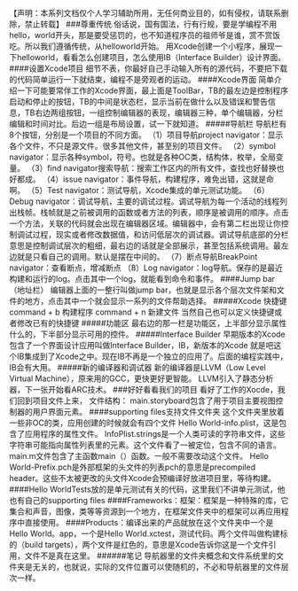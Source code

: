 【声明：本系列文档仅个人学习辅助所用，无任何商业目的，如有侵权，请联系删除，禁止转载】
###尊重传统
俗话说，国有国法，行有行规，要是学编程不用hello，world开头，那是要受惩罚的，也不知道程序员的祖师爷是谁，赏不赏饭吃。所以我们遵循传统，从helloworld开始。
用Xcode创建一个小程序，展现一下helloworld，看看怎么创建项目，怎么使用IB（Interface Builder）设计界面。
####设置Xcode项目
细节不表，你最好自己手动输入所有的源代码，不要把下载的代码简单运行一下就结束，编程不是旁观者的运动。
####Xcode界面
简单介绍一下可能要常伴工作的Xcode界面，最上面是ToolBar，TB的最左边是控制程序启动和停止的按钮，TB的中间是状态栏，显示当前在做什么以及错误和警告信息，TB右边两组按钮，一组控制编辑器的表现，编辑器三种，单个编辑器，分栏编辑和时间对比。后边一组是布局设置，试一下就知道。
#####导航栏
导航栏有8个按钮，分别是一个项目的不同方面。
（1）项目导航project navigator：显示各个文件，不只是源文件。很多其他文件，甚至别的项目文件。
（2）symbol navigator：显示各种symbol，符号。也就是各种OC类，结构体，枚举，全局变量。
（3）find navigator搜索导航：搜索工作区内的所有文件，查找也好替换也好都成。
（4）issue navigator：事件导航，构建程序，难免出错，这就是命啊。
（5）Test navigator：测试导航，Xcode集成的单元测试功能。
（6）Debug navigator：调试导航，主要的调试过程。调试导航为每一个活动的线程列出栈帧。栈帧就是之前被调用的函数或者方法的列表，顺序是被调用的顺序。点击一个方法，关联的代码就会出现在编辑器区域。编辑器中，会有第二栏出现让你控制调试过程，现实或者修改数据值，和访问低层次的调试器。调试导航底部的分栏意思是控制调试层次的粗细，最右边的话就是全部展示，甚至包括系统调用。最左边就是只看自己的调用。默认是摆在中间的。
（7）断点导航BreakPoint navigator：查看断点，增减断点
（8）Log navigator：log导航。保存的是最近构建和运行的log。点击其中一个log，就能看到命令和事件。
####Jump bar（地址栏）
编辑器上面的一整行叫做jump bar，也就是显示各个层次文件架和文件的地方，点击其中一个就会显示一系列的文件帮助选择。
#####Xcode 快捷键
command + b 构建程序
command + n 新建文件
当然自己也可以定义快捷键或者修改已有的快捷键
#####功能区
最右边的那一栏是功能区，上半部分显示属性什么的，下半部分显示可用的控件。
#####Interface Builder
早期版本的Xcode包含了一个界面设计应用叫做Interface Builder，IB，新版本的Xcode 就是吧这个IB集成到了Xcode之中。现在IB不再是一个独立的应用了。后面的编程实践中，IB会有大用。
#####新的编译器和调试器
新的编译器是LLVM（Low Level Virtual Machine），原来用的GCC，更快更好更智能。
LLVM引入了静态分析器，下一张开始看ARC技术。
###好好看看我们的项目
看好了工作的Xocde，我们回到项目文件上来，
文件结构：
main.storyboard包含了用于项目主要视图控制器的用户界面元素。
####supporting files支持文件文件夹
这个文件夹里放着一些非OC的类，应用创建的时候就会有四个文件
Hello World-info.plist，这是包含了应用程序的属性文件。
InfoPlist.strings是一个人类可读的字符串文件，这些字符串可能指向属性列表里的元素。这个文件看了一被定位，包含不同的语言。
main.m文件包含了主函数main（）函数。一般不需要改动这个文件。
Hello World-Prefix.pch是外部框架的头文件的列表pch的意思是precompiled header。这些不太被更改的头文件Xcode会预编译好放进项目里，等待构建。
####Hello WorldTests放的是单元测试有关的代码，这里我们不讲单元测试，他也有自己的supporting files
####Frameworks：框架：框架是一种特殊的库，它集合和声音，图像，类等等资源到一个地方，在框架文件夹中的框架可以再应用程序中直接使用。
####Products：编译出来的产品就放在这个文件夹中一个是Hello World。app，一个是Hello World.xctest，测试代码。两个文件叫做构建标的（build targets），两个文件是红色的，意思是Xcode告诉你这是一个文件引用，文件不是真在这里。
######笔记
导航器里的文件夹概念和文件系统里的文件夹是无关的，也就说，实际的文件位置可以使随机的，不必和导航器里的文件层次一样。
